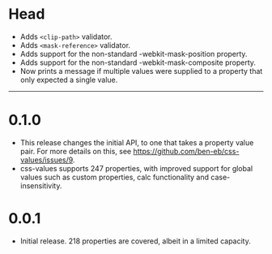 # Head

* Adds `<clip-path>` validator.
* Adds `<mask-reference>` validator.
* Adds support for the non-standard -webkit-mask-position property.
* Adds support for the non-standard -webkit-mask-composite property.
* Now prints a message if multiple values were supplied to a property that only
  expected a single value.

* * *

# 0.1.0

* This release changes the initial API, to one that takes a property value
  pair. For more details on this, see <https://github.com/ben-eb/css-values/issues/9>.
* css-values supports 247 properties, with improved support for global values
  such as custom properties, calc functionality and case-insensitivity.

# 0.0.1

* Initial release. 218 properties are covered, albeit in a limited capacity.
